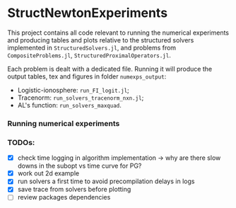 # StructNewtonExperiments

This project contains all code relevant to running the numerical experiments and producing tables and plots relative to the structured solvers implemented in `StructuredSolvers.jl`, and problems from `CompositeProblems.jl`, `StructuredProximalOperators.jl`.

Each problem is dealt with a dedicated file. Running it will produce the output tables, tex and figures in folder `numexps_output`:
- Logistic-ionosphere: `run_FI_logit.jl`;
- Tracenorm: `run_solvers_tracenorm_nxn.jl`;
- AL's function: `run_solvers_maxquad`.

### Running numerical experiments


### TODOs:

- [x] check time logging in algorithm implementation -> why are there slow downs in the subopt vs time curve for PG?
- [x] work out 2d example
- [x] run solvers a first time to avoid precompilation delays in logs
- [x] save trace from solvers before plotting
- [ ] review packages dependencies
